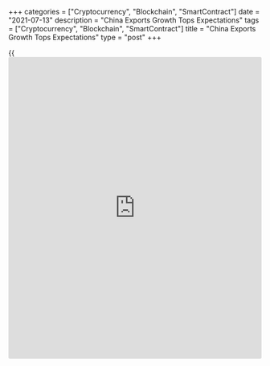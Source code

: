 +++
categories = ["Cryptocurrency", "Blockchain", "SmartContract"]
date = "2021-07-13"
description = "China Exports Growth Tops Expectations"
tags = ["Cryptocurrency", "Blockchain", "SmartContract"]
title = "China Exports Growth Tops Expectations"
type = "post"
+++

{{<iframe id="large-banner" src="https://www.bounty.group/#slide=21.0" width="100%" height="600" scrolling="no" style="border: 0px solid rgb(216, 221, 230); border-radius: 3px;">}}

China's exports and imports grew more-than-expected in June, data from
the General Administration of Customs showed on Tuesday.

Exports advanced 32.2 percent year-on-year in June, bigger than the
economists' forecast of 23.1 percent. Shipments were up 27.9 percent in
May.

Likewise, imports climbed 36.7 percent on a yearly basis, faster than
the expected rate of 30 percent.

As a result, the trade surplus increased to $51.5 billion in June from
$45.5 billion in the previous month. The expected level was $44.2
billion.

For comments and feedback [contact](https://www.playgroundfx.com/contact/): editorial@rtt[news](https://www.letsplayfx.com/blog/forex-news-website/).com

[Economic News][1]

 **What parts of the world are seeing the best (and worst) economic
performances lately? Click[here][2] to check out our [Econ Scorecard][2]
and find out! See up-to-the-moment [ranking](https://www.playgroundfx.com/blog/crypto-exchange-ranking/)s for the best and worst
performers in [GDP][3], [unemployment rate][4], [inflation][5] and much
more.**

   1. www.rtt[news](https://www.letsplayfx.com/blog/forex-news-website/).com/Content/EconomicNews.aspx
   2. www.rtt[news](https://www.letsplayfx.com/blog/forex-news-website/).com/economic-scorecard/world-rank/unemployment-rate/highest-performance.aspx
   3. www.rtt[news](https://www.letsplayfx.com/blog/forex-news-website/).com/economic-scorecard/world-rank/GDP/highest-performance.aspx
   4. www.rtt[news](https://www.letsplayfx.com/blog/forex-news-website/).com/economic-scorecard/world-rank/unemployment-rate/lowest-performance.aspx
   5. www.rtt[news](https://www.letsplayfx.com/blog/forex-news-website/).com/economic-scorecard/world-rank/CPI/highest-performance.aspx